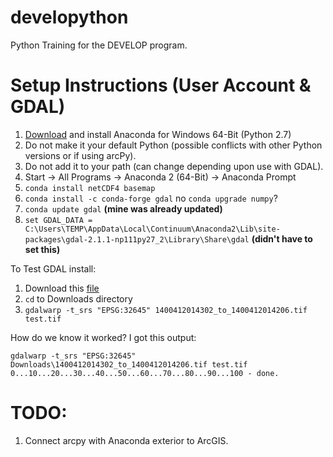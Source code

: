 # developython
Python Training for the DEVELOP program.

# Setup Instructions (User Account & GDAL)

1. [Download](http://www.continuum.io/downloads#_windows) and install Anaconda for Windows 64-Bit (Python 2.7)
2. Do not make it your default Python (possible conflicts with other Python versions or if using arcPy).
3. Do not add it to your path (can change depending upon use with GDAL).
4. Start -> All Programs -> Anaconda 2 (64-Bit) -> Anaconda Prompt
5. `conda install netCDF4 basemap`
6. `conda install -c conda-forge gdal`
    no `conda upgrade numpy`?
7. `conda update gdal` __(mine was already updated)__
8. `set GDAL_DATA = C:\Users\TEMP\AppData\Local\Continuum\Anaconda2\Lib\site-packages\gdal-2.1.1-np111py27_2\Library\Share\gdal` __(didn't have to set this)__

To Test GDAL install: 
1. Download this [file](https://drive.google.com/file/d/0B9m0kGaHo6cnM0JxbkM5aFZvN28/view?usp=sharing)
2. `cd` to Downloads directory
3. `gdalwarp -t_srs "EPSG:32645" 1400412014302_to_1400412014206.tif test.tif`

How do we know it worked?
I got this output:

    gdalwarp -t_srs "EPSG:32645" Downloads\1400412014302_to_1400412014206.tif test.tif
    0...10...20...30...40...50...60...70...80...90...100 - done.

# TODO:
1. Connect arcpy with Anaconda exterior to ArcGIS.
